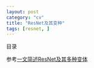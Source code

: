 ```yaml
---
layout: post
category: "cv"
title: "ResNet及其变种"
tags: [resnet, ]
---
```


目录

<!-- TOC -->


<!-- /TOC -->

参考[一文简述ResNet及其多种变体](https://mp.weixin.qq.com/s?__biz=MzA3MzI4MjgzMw==&mid=2650741211&idx=1&sn=fa2229f97a63977853d7ebcea7858076&chksm=871adda5b06d54b34389edac855f55b4163b81ffc25c38f26cc12e99822d87c3e28c459d78f9&mpshare=1&scene=1&srcid=0427EnjJp1O10ZxsV6cjzN4h&pass_ticket=xVD6tFMOcBuMj0CEBB2IP92A%2B%2BkSgCQGEGdSpEO0%2BVgLTzc%2F18xnZ6S7alwGIXho#rd)

